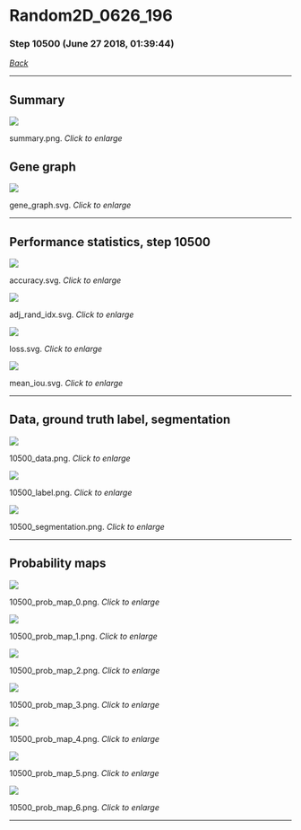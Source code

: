 # Random2D_0626_196

### Step 10500 (June 27 2018, 01:39:44)

[_Back_](..)

---

## Summary

<div class="images"><a href="media/summary.png"><img  src="media/summary.png" align="center"></a><p>summary.png. <i>Click to enlarge</i></p></div>

## Gene graph

<div class="images"><a href="media/gene_graph.svg"><img  src="media/gene_graph.svg" align="center"></a><p>gene_graph.svg. <i>Click to enlarge</i></p></div>

---

## Performance statistics, step 10500

<div class="images"><a href="media/accuracy.svg"><img class="mini" src="media/accuracy.svg" align="center"></a><p>accuracy.svg. <i>Click to enlarge</i></p></div>
<div class="images"><a href="media/adj_rand_idx.svg"><img class="mini" src="media/adj_rand_idx.svg" align="center"></a><p>adj_rand_idx.svg. <i>Click to enlarge</i></p></div>
<div class="images"><a href="media/loss.svg"><img class="mini" src="media/loss.svg" align="center"></a><p>loss.svg. <i>Click to enlarge</i></p></div>
<div class="images"><a href="media/mean_iou.svg"><img class="mini" src="media/mean_iou.svg" align="center"></a><p>mean_iou.svg. <i>Click to enlarge</i></p></div>

---

## Data, ground truth label, segmentation

<div class="images"><a href="media/10500_data.png"><img class="mini" src="media/10500_data.png" align="center"></a><p>10500_data.png. <i>Click to enlarge</i></p></div>
<div class="images"><a href="media/10500_label.png"><img class="mini" src="media/10500_label.png" align="center"></a><p>10500_label.png. <i>Click to enlarge</i></p></div>
<div class="images"><a href="media/10500_segmentation.png"><img class="mini" src="media/10500_segmentation.png" align="center"></a><p>10500_segmentation.png. <i>Click to enlarge</i></p></div>

---

## Probability maps

<div class="images"><a href="media/10500_prob_map_0.png"><img class="mini" src="media/10500_prob_map_0.png" align="center"></a><p>10500_prob_map_0.png. <i>Click to enlarge</i></p></div>
<div class="images"><a href="media/10500_prob_map_1.png"><img class="mini" src="media/10500_prob_map_1.png" align="center"></a><p>10500_prob_map_1.png. <i>Click to enlarge</i></p></div>
<div class="images"><a href="media/10500_prob_map_2.png"><img class="mini" src="media/10500_prob_map_2.png" align="center"></a><p>10500_prob_map_2.png. <i>Click to enlarge</i></p></div>
<div class="images"><a href="media/10500_prob_map_3.png"><img class="mini" src="media/10500_prob_map_3.png" align="center"></a><p>10500_prob_map_3.png. <i>Click to enlarge</i></p></div>
<div class="images"><a href="media/10500_prob_map_4.png"><img class="mini" src="media/10500_prob_map_4.png" align="center"></a><p>10500_prob_map_4.png. <i>Click to enlarge</i></p></div>
<div class="images"><a href="media/10500_prob_map_5.png"><img class="mini" src="media/10500_prob_map_5.png" align="center"></a><p>10500_prob_map_5.png. <i>Click to enlarge</i></p></div>
<div class="images"><a href="media/10500_prob_map_6.png"><img class="mini" src="media/10500_prob_map_6.png" align="center"></a><p>10500_prob_map_6.png. <i>Click to enlarge</i></p></div>

---


